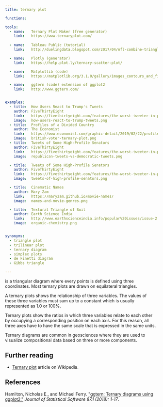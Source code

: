 ```yaml
---
title: ternary plot

functions:

tools:
  - name:   Ternary Plot Maker (free generator)
    link:   https://www.ternaryplot.com/
    
  - name:   Tableau Public (tutorial)
    link:   http://duelingdata.blogspot.com/2017/04/nfl-combine-triangleternary-plot.html

  - name:   Plotly (generator)
    link:   https://help.plot.ly/ternary-scatter-plot/

  - name:   Matplotlib (code)
    link:   https://matplotlib.org/3.1.0/gallery/images_contours_and_fields/triinterp_demo.html#sphx-glr-gallery-images-contours-and-fields-triinterp-demo-py

  - name:   ggtern (code) extension of ggplot2
    link:   http://www.ggtern.com/


examples:
  - title:  How Users React to Trump's Tweets
    author: FiveThirtyEight
    link:   https://fivethirtyeight.com/features/the-worst-tweeter-in-politics-isnt-trump/
    image:  how-users-react-to-trump-tweets.png
  - title:  Profiles of a Divided Country
    author: The Economist
    link:   https://www.economist.com/graphic-detail/2019/02/22/profiles-of-a-divided-country
    image:  british-voter-ternary-plot.png
  - title:  Tweets of Some High-Profile Senators
    author: FiveThirtyEight
    link:   https://fivethirtyeight.com/features/the-worst-tweeter-in-politics-isnt-trump/
    image:  republican-tweets-vs-democratic-tweets.png

  - title:  Tweets of Some High-Profile Senators
    author: FiveThirtyEight
    link:   https://fivethirtyeight.com/features/the-worst-tweeter-in-politics-isnt-trump/
    image:  tweets-of-high-profile-senators.png

  - title:  Cinematic Names
    author: Mary Zam
    link:   https://maryzam.github.io/movie-names/
    image:  names-and-movie-genres.png

  - title:  Textural Triangle of Soil
    author: Earth Science India
    link:   http://www.earthscienceindia.info/popular%20issues/issue-2.pdf
    image:  organic-chemistry.png


synonyms:
  - triangle plot
  - trilinear plot
  - ternary diagram
  - simplex plots
  - de Finetti diagram
  - Gibbs triangle

---
```

is a triangular diagram where every points is defined using three coordinates. Most ternary plots are drawn on equilateral triangles. 


<!--more-->
A ternary plots shows the relationship of three variables. The values of these three variables must sum up to a constant which is usually represented as 1.0 or 100%.

Ternary plots show the ratios in which three variables relate to each other by occupying a corresponding position on each axis. For this reason, all three axes have to have the same scale that is expressed in the same units.

Ternary diagrams are common in geosciences where they are used to visualize compositional data based on three or more components.


## Further reading
- [Ternary plot](https://en.wikipedia.org/wiki/Ternary_plot) article on Wikipedia.

## References
Hamilton, Nicholas E., and Michael Ferry. ["ggtern: Ternary diagrams using ggplot2."](https://www.researchgate.net/profile/Nicholas_Hamilton5/publication/329804192_ggtern_Ternary_Diagrams_Using_ggplot2/links/5c1e274292851c22a33e6d65/ggtern-Ternary-Diagrams-Using-ggplot2.pdf) *Journal of Statistical Software 87.1 (2018): 1-17*.
